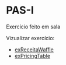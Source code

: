 # PAS-I
Exercício feito em sala 

Vizualizar exercício:
<ul>
    <li><a href="https://joao-heitor.github.io/PAS-I/exReceitaWaffle">exReceitaWaffle</a></li>
    <li><a href="https://joao-heitor.github.io/PAS-I/exPricingTable">exPricingTable</a></li>
</ul>